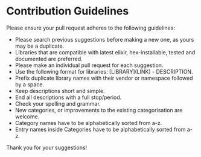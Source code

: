 # Contribution Guidelines
Please ensure your pull request adheres to the following guidelines:

* Please search previous suggestions before making a new one, as yours may be a duplicate.
* Libraries that are compatible with latest elixir, hex-installable, tested and documented are preferred.
* Please make an individual pull request for each suggestion.
* Use the following format for libraries: \[LIBRARY\]\(LINK\) - DESCRIPTION.
* Prefix duplicate library names with their vendor or namespace followed by a space.
* Keep descriptions short and simple.
* End all descriptions with a full stop/period.
* Check your spelling and grammar.
* New categories, or improvements to the existing categorisation are welcome.
* Category names have to be alphabetically sorted from a-z.
* Entry names inside Categories have to be alphabetically sorted from a-z.

Thank you for your suggestions!
